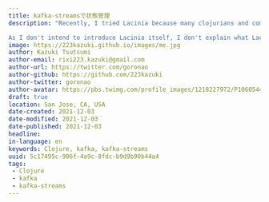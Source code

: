 ```yaml
---
title: kafka-streamsで状態管理
description: "Recently, I tried Lacinia because many clojurians and companies begin to use it. It's one of the most exciting clojure library today. I'm very fascinated by it. But while developing Lacinia application, I also met some difficulties. In this post, I introduce how I resolved those difficulties as Tips for lacinia app development.

As I don't intend to introduce Lacinia itself, I don't explain what Lacinia is. Please read [Lacinia document](https://lacinia.readthedocs.io/en/latest/) and try tutorial first."
image: https://223kazuki.github.io/images/me.jpg
author: Kazuki Tsutsumi
author-email: rixi223.kazuki@gmail.com
author-url: https://twitter.com/goronao
author-github: https://github.com/223kazuki
author-twitter: goronao
author-avatar: https://pbs.twimg.com/profile_images/1218227972/P1060544_400x400.jpg
draft: true
location: San Jose, CA, USA
date-created: 2021-12-03
date-modified: 2021-12-03
date-published: 2021-12-03
headline:
in-language: en
keywords: Clojure, kafka, kafka-streams
uuid: 5c17495c-906f-4a9c-8fdc-b9d9b90b44a4
tags:
 - Clojure
 - kafka
 - kafka-streams
---
```



